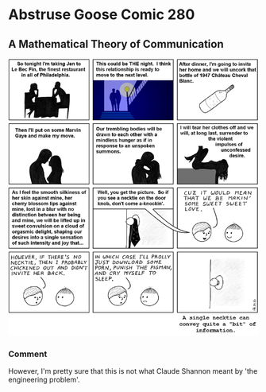 # Abstruse Goose Comic 280
## A Mathematical Theory of Communication

![image](quite_a_bit.png)
### Comment
However, I'm pretty sure that this is not what Claude Shannon meant by 'the engineering problem'.
